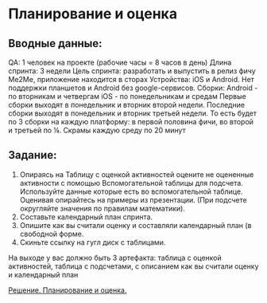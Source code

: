 # Планирование и оценка

## Вводные данные:
QA: 1 человек на проекте (рабочие часы = 8 часов в день)
Длина спринта: 3 недели
Цель спринта: разработать и выпустить в релиз фичу Ме2Ме,
приложение находится в сторах
Устройства: iOS и Android. Нет поддержки планшетов и Android без
google-сервисов.
Сборки: Android - по вторникам и четвергам
iOS - по понедельникам и средам
Первые сборки выходят в понедельник и вторник второй недели.
Последние сборки выходят в понедельник и вторник третьей недели.
То есть будет по 3 сборки на каждую платформу: в первой половина
фичи, во второй и третьей по ¼.
Скрамы каждую среду по 20 минут

## Задание:
1. Опираясь на Таблицу с оценкой активностей оцените не
оцененные активности с помощью Вспомогательной таблицы для
подсчета.
Используйте данные которые есть во вспомогательной таблице.
Оценивая опирайтесь на примеры из презентации. (При подсчете
округляйте значения по правилам математики).
2. Составьте календарный план спринта.
3. Опишите как вы считали оценку и составляли календарный план
(в свободной форме.
4. Скиньте ссылку на гугл диск с таблицами. 

На выходе у вас должно быть 3 артефакта: таблица с оценкой активностей,
таблица с подсчетами, с описанием как вы считали оценку и календарный
план

[Решение. Планирование и оценка.](https://drive.google.com/drive/folders/14I7_9PwtXzJqJXQAOWemnnjbi3wc8Cqb)